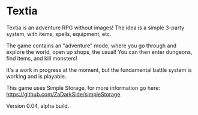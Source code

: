 # Textia
Textia is an adventure RPG without images! The idea is a simple 3-party system, with items, spells, equipment, etc.

The game contains an "adventure" mode, where you go through and explore the world, open up shops, the usual! You can then enter dungeons, find items, and kill monsters!

It's a work in progress at the moment, but the fundamental battle system is working and is playable.

This game uses Simple Storage, for more information go here: https://github.com/ZaDarkSide/simpleStorage

Version 0.04, alpha build.
